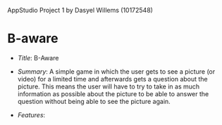 AppStudio Project 1 by Dasyel Willems (10172548)

# B-aware #


+   _Title_:     B-Aware

+   _Summary_:   A simple game in which the user gets to see a picture (or video) for a limited time and afterwards 
gets a question about the picture. This means the user will have to try to take in as much information as 
possible about the picture to be able to answer the question without being able to see the picture again.

+   _Features_:

